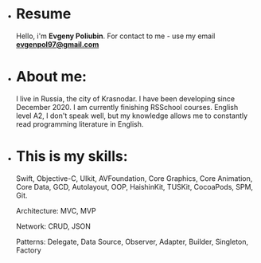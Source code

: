   
 - # Resume
  
   Hello, i'm **Evgeny Poliubin**. For contact to me - use my email **evgenpol97@gmail.com**

- # About me:
  I live in Russia, the city of Krasnodar. I have been developing since December 2020. I am currently finishing RSSchool courses. English level A2, I don't speak well, but my knowledge allows me to constantly read programming literature in English.
  
- # This is my skills: 
  Swift, Objective-C, UIkit, AVFoundation, Core Graphics, Core Animation, Core Data, GCD, Autolayout, OOP, HaishinKit, TUSKit, CocoaPods, SPM, Git.
  
  Architecture: MVC, MVP
  
  Network: CRUD, JSON
  
  Patterns: Delegate, Data Source, Observer, Adapter, Builder, Singleton, Factory
